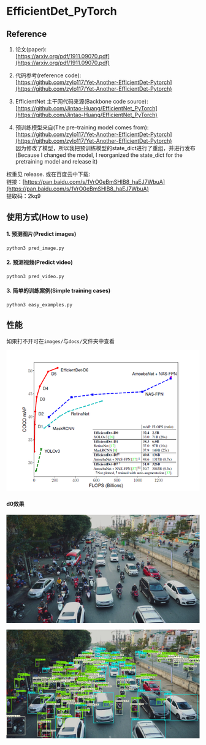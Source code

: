 # EfficientDet_PyTorch


## Reference
1. 论文(paper):   
[https://arxiv.org/pdf/1911.09070.pdf](https://arxiv.org/pdf/1911.09070.pdf)  

2. 代码参考(reference code):  
[https://github.com/zylo117/Yet-Another-EfficientDet-Pytorch](https://github.com/zylo117/Yet-Another-EfficientDet-Pytorch)

3. EfficientNet 主干网代码来源(Backbone code source):  
[https://github.com/Jintao-Huang/EfficientNet_PyTorch](https://github.com/Jintao-Huang/EfficientNet_PyTorch)  

4. 预训练模型来自(The pre-training model comes from):  
[https://github.com/zylo117/Yet-Another-EfficientDet-Pytorch](https://github.com/zylo117/Yet-Another-EfficientDet-Pytorch)   
因为修改了模型，所以我把预训练模型的state_dict进行了重组，并进行发布  
(Because I changed the model, I reorganized the state_dict for the pretraining model and release it)  


权重见 release. 或在百度云中下载:  
链接：[https://pan.baidu.com/s/1VrO0eBmSHlB8_haEJ7WbuA](https://pan.baidu.com/s/1VrO0eBmSHlB8_haEJ7WbuA)   
提取码：2kq9  



## 使用方式(How to use)

#### 1. 预测图片(Predict images)
```
python3 pred_image.py
```

#### 2. 预测视频(Predict video)
```
python3 pred_video.py
```

#### 3. 简单的训练案例(Simple training cases)
```
python3 easy_examples.py
```

## 性能 
如果打不开可在`images/`与`docs/`文件夹中查看  

![性能](./docs/性能对比可视化.png)

#### d0效果

![原图片](./images/1.png)

![检测图片](./images/1_d0.png)
